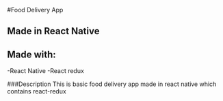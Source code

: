 #Food Delivery App
## Made in React Native
## Made with:
-React Native
-React redux

###Description
This is basic food delivery app made in react native which contains react-redux
